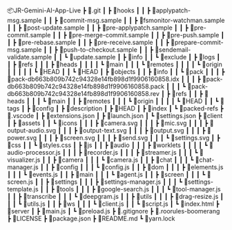 📦JR-Gemini-AI-App-Live
 ┣ 📂.git
 ┃ ┣ 📂hooks
 ┃ ┃ ┣ 📜applypatch-msg.sample
 ┃ ┃ ┣ 📜commit-msg.sample
 ┃ ┃ ┣ 📜fsmonitor-watchman.sample
 ┃ ┃ ┣ 📜post-update.sample
 ┃ ┃ ┣ 📜pre-applypatch.sample
 ┃ ┃ ┣ 📜pre-commit.sample
 ┃ ┃ ┣ 📜pre-merge-commit.sample
 ┃ ┃ ┣ 📜pre-push.sample
 ┃ ┃ ┣ 📜pre-rebase.sample
 ┃ ┃ ┣ 📜pre-receive.sample
 ┃ ┃ ┣ 📜prepare-commit-msg.sample
 ┃ ┃ ┣ 📜push-to-checkout.sample
 ┃ ┃ ┣ 📜sendemail-validate.sample
 ┃ ┃ ┗ 📜update.sample
 ┃ ┣ 📂info
 ┃ ┃ ┗ 📜exclude
 ┃ ┣ 📂logs
 ┃ ┃ ┣ 📂refs
 ┃ ┃ ┃ ┣ 📂heads
 ┃ ┃ ┃ ┃ ┗ 📜main
 ┃ ┃ ┃ ┗ 📂remotes
 ┃ ┃ ┃ ┃ ┗ 📂origin
 ┃ ┃ ┃ ┃ ┃ ┗ 📜HEAD
 ┃ ┃ ┗ 📜HEAD
 ┃ ┣ 📂objects
 ┃ ┃ ┣ 📂info
 ┃ ┃ ┗ 📂pack
 ┃ ┃ ┃ ┣ 📜pack-db663b809b742c94328e14fb898d1f9906160858.idx
 ┃ ┃ ┃ ┣ 📜pack-db663b809b742c94328e14fb898d1f9906160858.pack
 ┃ ┃ ┃ ┗ 📜pack-db663b809b742c94328e14fb898d1f9906160858.rev
 ┃ ┣ 📂refs
 ┃ ┃ ┣ 📂heads
 ┃ ┃ ┃ ┗ 📜main
 ┃ ┃ ┣ 📂remotes
 ┃ ┃ ┃ ┗ 📂origin
 ┃ ┃ ┃ ┃ ┗ 📜HEAD
 ┃ ┃ ┗ 📂tags
 ┃ ┣ 📜config
 ┃ ┣ 📜description
 ┃ ┣ 📜HEAD
 ┃ ┣ 📜index
 ┃ ┗ 📜packed-refs
 ┣ 📂.vscode
 ┃ ┣ 📜extensions.json
 ┃ ┣ 📜launch.json
 ┃ ┗ 📜settings.json
 ┣ 📂client
 ┃ ┣ 📂assets
 ┃ ┃ ┗ 📂icons
 ┃ ┃ ┃ ┣ 📜camera.svg
 ┃ ┃ ┃ ┣ 📜mic.svg
 ┃ ┃ ┃ ┣ 📜output-audio.svg
 ┃ ┃ ┃ ┣ 📜output-text.svg
 ┃ ┃ ┃ ┣ 📜output.svg
 ┃ ┃ ┃ ┣ 📜power.svg
 ┃ ┃ ┃ ┣ 📜screen.svg
 ┃ ┃ ┃ ┣ 📜send.svg
 ┃ ┃ ┃ ┗ 📜settings.svg
 ┃ ┣ 📂css
 ┃ ┃ ┗ 📜styles.css
 ┃ ┣ 📂js
 ┃ ┃ ┣ 📂audio
 ┃ ┃ ┃ ┣ 📂worklets
 ┃ ┃ ┃ ┃ ┗ 📜audio-processor.js
 ┃ ┃ ┃ ┣ 📜recorder.js
 ┃ ┃ ┃ ┣ 📜streamer.js
 ┃ ┃ ┃ ┗ 📜visualizer.js
 ┃ ┃ ┣ 📂camera
 ┃ ┃ ┃ ┗ 📜camera.js
 ┃ ┃ ┣ 📂chat
 ┃ ┃ ┃ ┗ 📜chat-manager.js
 ┃ ┃ ┣ 📂config
 ┃ ┃ ┃ ┗ 📜config.js
 ┃ ┃ ┣ 📂dom
 ┃ ┃ ┃ ┣ 📜elements.js
 ┃ ┃ ┃ ┗ 📜events.js
 ┃ ┃ ┣ 📂main
 ┃ ┃ ┃ ┗ 📜agent.js
 ┃ ┃ ┣ 📂screen
 ┃ ┃ ┃ ┗ 📜screen.js
 ┃ ┃ ┣ 📂settings
 ┃ ┃ ┃ ┣ 📜settings-manager.js
 ┃ ┃ ┃ ┗ 📜settings-template.js
 ┃ ┃ ┣ 📂tools
 ┃ ┃ ┃ ┣ 📜google-search.js
 ┃ ┃ ┃ ┗ 📜tool-manager.js
 ┃ ┃ ┣ 📂transcribe
 ┃ ┃ ┃ ┗ 📜deepgram.js
 ┃ ┃ ┣ 📂utils
 ┃ ┃ ┃ ┣ 📜drag-resize.js
 ┃ ┃ ┃ ┗ 📜utils.js
 ┃ ┃ ┣ 📂ws
 ┃ ┃ ┃ ┗ 📜client.js
 ┃ ┃ ┗ 📜script.js
 ┃ ┗ 📜index.html
 ┣ 📂server
 ┃ ┣ 📜main.js
 ┃ ┗ 📜preload.js
 ┣ 📜.gitignore
 ┣ 📜.roorules-boomerang
 ┣ 📜LICENSE
 ┣ 📜package.json
 ┣ 📜README.md
 ┗ 📜yarn.lock